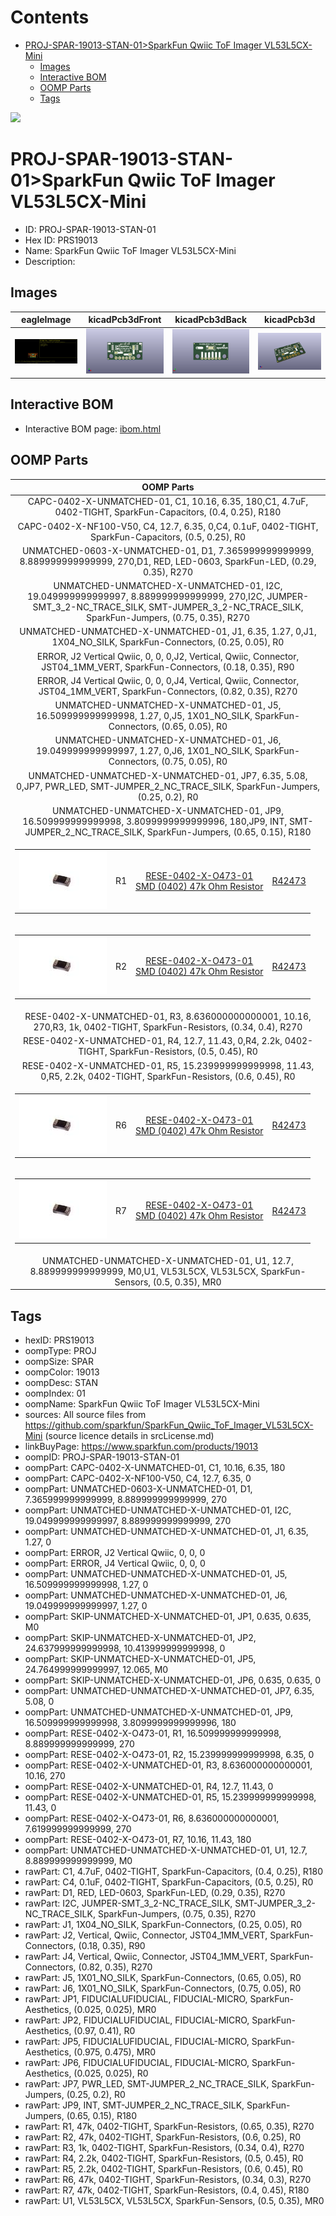 



Contents
========

* [PROJ-SPAR-19013-STAN-01>SparkFun Qwiic ToF Imager VL53L5CX-Mini](#proj-spar-19013-stan-01sparkfun-qwiic-tof-imager-vl53l5cx-mini)
	* [Images](#images)
	* [Interactive BOM](#interactive-bom)
	* [OOMP Parts](#oomp-parts)
	* [Tags](#tags)
  
![][im]
# PROJ-SPAR-19013-STAN-01>SparkFun Qwiic ToF Imager VL53L5CX-Mini

- ID: PROJ-SPAR-19013-STAN-01
- Hex ID: PRS19013
- Name: SparkFun Qwiic ToF Imager VL53L5CX-Mini
- Description: 

## Images
  
  

|eagleImage|kicadPcb3dFront|kicadPcb3dBack|kicadPcb3d|
| :---: | :---: | :---: | :---: |
|[![eagleImage](eagleImage_140.png)](eagleImage_600.png)|[![kicadPcb3dFront](kicadPcb3dFront_140.png)](kicadPcb3dFront_600.png)|[![kicadPcb3dBack](kicadPcb3dBack_140.png)](kicadPcb3dBack_600.png)|[![kicadPcb3d](kicadPcb3d_140.png)](kicadPcb3d_600.png)|

## Interactive BOM

- Interactive BOM page: [ibom.html](kicad/bom/ibom.html)

## OOMP Parts
  

|OOMP Parts|
| :---: |
|CAPC-0402-X-UNMATCHED-01, C1, 10.16, 6.35, 180,C1, 4.7uF, 0402-TIGHT, SparkFun-Capacitors, (0.4, 0.25), R180|
|CAPC-0402-X-NF100-V50, C4, 12.7, 6.35, 0,C4, 0.1uF, 0402-TIGHT, SparkFun-Capacitors, (0.5, 0.25), R0|
|UNMATCHED-0603-X-UNMATCHED-01, D1, 7.365999999999999, 8.889999999999999, 270,D1, RED, LED-0603, SparkFun-LED, (0.29, 0.35), R270|
|UNMATCHED-UNMATCHED-X-UNMATCHED-01, I2C, 19.049999999999997, 8.889999999999999, 270,I2C, JUMPER-SMT_3_2-NC_TRACE_SILK, SMT-JUMPER_3_2-NC_TRACE_SILK, SparkFun-Jumpers, (0.75, 0.35), R270|
|UNMATCHED-UNMATCHED-X-UNMATCHED-01, J1, 6.35, 1.27, 0,J1, 1X04_NO_SILK, SparkFun-Connectors, (0.25, 0.05), R0|
|ERROR, J2 Vertical Qwiic, 0, 0, 0,J2, Vertical, Qwiic, Connector, JST04_1MM_VERT, SparkFun-Connectors, (0.18, 0.35), R90|
|ERROR, J4 Vertical Qwiic, 0, 0, 0,J4, Vertical, Qwiic, Connector, JST04_1MM_VERT, SparkFun-Connectors, (0.82, 0.35), R270|
|UNMATCHED-UNMATCHED-X-UNMATCHED-01, J5, 16.509999999999998, 1.27, 0,J5, 1X01_NO_SILK, SparkFun-Connectors, (0.65, 0.05), R0|
|UNMATCHED-UNMATCHED-X-UNMATCHED-01, J6, 19.049999999999997, 1.27, 0,J6, 1X01_NO_SILK, SparkFun-Connectors, (0.75, 0.05), R0|
|UNMATCHED-UNMATCHED-X-UNMATCHED-01, JP7, 6.35, 5.08, 0,JP7, PWR_LED, SMT-JUMPER_2_NC_TRACE_SILK, SparkFun-Jumpers, (0.25, 0.2), R0|
|UNMATCHED-UNMATCHED-X-UNMATCHED-01, JP9, 16.509999999999998, 3.8099999999999996, 180,JP9, INT, SMT-JUMPER_2_NC_TRACE_SILK, SparkFun-Jumpers, (0.65, 0.15), R180|
|<table><tr><td>![RESE-0402-X-O473-01](https://raw.githubusercontent.com/oomlout/oomlout_OOMP_parts/main/RESE-0402-X-O473-01/image_140.jpg)</td><td> R1</td><td>[RESE-0402-X-O473-01<br>SMD (0402) 47k Ohm Resistor](https://github.com/oomlout/oomlout_OOMP_parts/tree/main/RESE-0402-X-O473-01/)</td><td>[R42473](https://github.com/oomlout/oomlout_OOMP_parts/tree/main/RESE-0402-X-O473-01/)</td></tr></table>|
|<table><tr><td>![RESE-0402-X-O473-01](https://raw.githubusercontent.com/oomlout/oomlout_OOMP_parts/main/RESE-0402-X-O473-01/image_140.jpg)</td><td> R2</td><td>[RESE-0402-X-O473-01<br>SMD (0402) 47k Ohm Resistor](https://github.com/oomlout/oomlout_OOMP_parts/tree/main/RESE-0402-X-O473-01/)</td><td>[R42473](https://github.com/oomlout/oomlout_OOMP_parts/tree/main/RESE-0402-X-O473-01/)</td></tr></table>|
|RESE-0402-X-UNMATCHED-01, R3, 8.636000000000001, 10.16, 270,R3, 1k, 0402-TIGHT, SparkFun-Resistors, (0.34, 0.4), R270|
|RESE-0402-X-UNMATCHED-01, R4, 12.7, 11.43, 0,R4, 2.2k, 0402-TIGHT, SparkFun-Resistors, (0.5, 0.45), R0|
|RESE-0402-X-UNMATCHED-01, R5, 15.239999999999998, 11.43, 0,R5, 2.2k, 0402-TIGHT, SparkFun-Resistors, (0.6, 0.45), R0|
|<table><tr><td>![RESE-0402-X-O473-01](https://raw.githubusercontent.com/oomlout/oomlout_OOMP_parts/main/RESE-0402-X-O473-01/image_140.jpg)</td><td> R6</td><td>[RESE-0402-X-O473-01<br>SMD (0402) 47k Ohm Resistor](https://github.com/oomlout/oomlout_OOMP_parts/tree/main/RESE-0402-X-O473-01/)</td><td>[R42473](https://github.com/oomlout/oomlout_OOMP_parts/tree/main/RESE-0402-X-O473-01/)</td></tr></table>|
|<table><tr><td>![RESE-0402-X-O473-01](https://raw.githubusercontent.com/oomlout/oomlout_OOMP_parts/main/RESE-0402-X-O473-01/image_140.jpg)</td><td> R7</td><td>[RESE-0402-X-O473-01<br>SMD (0402) 47k Ohm Resistor](https://github.com/oomlout/oomlout_OOMP_parts/tree/main/RESE-0402-X-O473-01/)</td><td>[R42473](https://github.com/oomlout/oomlout_OOMP_parts/tree/main/RESE-0402-X-O473-01/)</td></tr></table>|
|UNMATCHED-UNMATCHED-X-UNMATCHED-01, U1, 12.7, 8.889999999999999, M0,U1, VL53L5CX, VL53L5CX, SparkFun-Sensors, (0.5, 0.35), MR0|

## Tags

- hexID: PRS19013
- oompType: PROJ
- oompSize: SPAR
- oompColor: 19013
- oompDesc: STAN
- oompIndex: 01
- oompName: SparkFun Qwiic ToF Imager VL53L5CX-Mini
- sources: All source files from https://github.com/sparkfun/SparkFun_Qwiic_ToF_Imager_VL53L5CX-Mini (source licence details in srcLicense.md)
- linkBuyPage: https://www.sparkfun.com/products/19013
- oompID: PROJ-SPAR-19013-STAN-01
- oompPart: CAPC-0402-X-UNMATCHED-01, C1, 10.16, 6.35, 180
- oompPart: CAPC-0402-X-NF100-V50, C4, 12.7, 6.35, 0
- oompPart: UNMATCHED-0603-X-UNMATCHED-01, D1, 7.365999999999999, 8.889999999999999, 270
- oompPart: UNMATCHED-UNMATCHED-X-UNMATCHED-01, I2C, 19.049999999999997, 8.889999999999999, 270
- oompPart: UNMATCHED-UNMATCHED-X-UNMATCHED-01, J1, 6.35, 1.27, 0
- oompPart: ERROR, J2 Vertical Qwiic, 0, 0, 0
- oompPart: ERROR, J4 Vertical Qwiic, 0, 0, 0
- oompPart: UNMATCHED-UNMATCHED-X-UNMATCHED-01, J5, 16.509999999999998, 1.27, 0
- oompPart: UNMATCHED-UNMATCHED-X-UNMATCHED-01, J6, 19.049999999999997, 1.27, 0
- oompPart: SKIP-UNMATCHED-X-UNMATCHED-01, JP1, 0.635, 0.635, M0
- oompPart: SKIP-UNMATCHED-X-UNMATCHED-01, JP2, 24.637999999999998, 10.413999999999998, 0
- oompPart: SKIP-UNMATCHED-X-UNMATCHED-01, JP5, 24.764999999999997, 12.065, M0
- oompPart: SKIP-UNMATCHED-X-UNMATCHED-01, JP6, 0.635, 0.635, 0
- oompPart: UNMATCHED-UNMATCHED-X-UNMATCHED-01, JP7, 6.35, 5.08, 0
- oompPart: UNMATCHED-UNMATCHED-X-UNMATCHED-01, JP9, 16.509999999999998, 3.8099999999999996, 180
- oompPart: RESE-0402-X-O473-01, R1, 16.509999999999998, 8.889999999999999, 270
- oompPart: RESE-0402-X-O473-01, R2, 15.239999999999998, 6.35, 0
- oompPart: RESE-0402-X-UNMATCHED-01, R3, 8.636000000000001, 10.16, 270
- oompPart: RESE-0402-X-UNMATCHED-01, R4, 12.7, 11.43, 0
- oompPart: RESE-0402-X-UNMATCHED-01, R5, 15.239999999999998, 11.43, 0
- oompPart: RESE-0402-X-O473-01, R6, 8.636000000000001, 7.619999999999999, 270
- oompPart: RESE-0402-X-O473-01, R7, 10.16, 11.43, 180
- oompPart: UNMATCHED-UNMATCHED-X-UNMATCHED-01, U1, 12.7, 8.889999999999999, M0
- rawPart: C1, 4.7uF, 0402-TIGHT, SparkFun-Capacitors, (0.4, 0.25), R180
- rawPart: C4, 0.1uF, 0402-TIGHT, SparkFun-Capacitors, (0.5, 0.25), R0
- rawPart: D1, RED, LED-0603, SparkFun-LED, (0.29, 0.35), R270
- rawPart: I2C, JUMPER-SMT_3_2-NC_TRACE_SILK, SMT-JUMPER_3_2-NC_TRACE_SILK, SparkFun-Jumpers, (0.75, 0.35), R270
- rawPart: J1, 1X04_NO_SILK, SparkFun-Connectors, (0.25, 0.05), R0
- rawPart: J2, Vertical, Qwiic, Connector, JST04_1MM_VERT, SparkFun-Connectors, (0.18, 0.35), R90
- rawPart: J4, Vertical, Qwiic, Connector, JST04_1MM_VERT, SparkFun-Connectors, (0.82, 0.35), R270
- rawPart: J5, 1X01_NO_SILK, SparkFun-Connectors, (0.65, 0.05), R0
- rawPart: J6, 1X01_NO_SILK, SparkFun-Connectors, (0.75, 0.05), R0
- rawPart: JP1, FIDUCIALUFIDUCIAL, FIDUCIAL-MICRO, SparkFun-Aesthetics, (0.025, 0.025), MR0
- rawPart: JP2, FIDUCIALUFIDUCIAL, FIDUCIAL-MICRO, SparkFun-Aesthetics, (0.97, 0.41), R0
- rawPart: JP5, FIDUCIALUFIDUCIAL, FIDUCIAL-MICRO, SparkFun-Aesthetics, (0.975, 0.475), MR0
- rawPart: JP6, FIDUCIALUFIDUCIAL, FIDUCIAL-MICRO, SparkFun-Aesthetics, (0.025, 0.025), R0
- rawPart: JP7, PWR_LED, SMT-JUMPER_2_NC_TRACE_SILK, SparkFun-Jumpers, (0.25, 0.2), R0
- rawPart: JP9, INT, SMT-JUMPER_2_NC_TRACE_SILK, SparkFun-Jumpers, (0.65, 0.15), R180
- rawPart: R1, 47k, 0402-TIGHT, SparkFun-Resistors, (0.65, 0.35), R270
- rawPart: R2, 47k, 0402-TIGHT, SparkFun-Resistors, (0.6, 0.25), R0
- rawPart: R3, 1k, 0402-TIGHT, SparkFun-Resistors, (0.34, 0.4), R270
- rawPart: R4, 2.2k, 0402-TIGHT, SparkFun-Resistors, (0.5, 0.45), R0
- rawPart: R5, 2.2k, 0402-TIGHT, SparkFun-Resistors, (0.6, 0.45), R0
- rawPart: R6, 47k, 0402-TIGHT, SparkFun-Resistors, (0.34, 0.3), R270
- rawPart: R7, 47k, 0402-TIGHT, SparkFun-Resistors, (0.4, 0.45), R180
- rawPart: U1, VL53L5CX, VL53L5CX, SparkFun-Sensors, (0.5, 0.35), MR0



[im]: kicadPcb3d_450.png
